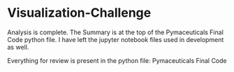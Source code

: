 # Visualization-Challenge

Analysis is complete.  The Summary is at the top of the Pymaceuticals Final Code python file.  I have left the jupyter notebook files used in development as well.

Everything for review is present in the python file: Pymaceuticals Final Code
